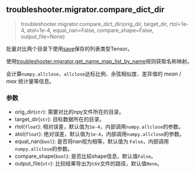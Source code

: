 ## troubleshooter.migrator.compare_dict_dir

> troubleshooter.migrator.compare_dict_dir(orig_dir, target_dir, rtol=1e-4, atol=1e-4, equal_nan=False, compare_shape=False, output_file=None)

批量对比两个目录下使用[save](api/save.md)保存的列表类型Tensor。

使用[troubleshooter.migrator.get_name_map_list_by_name](./get_name_map_list.md#troubleshootermigratorget_name_map_list_by_name)规则获取名称映射。

会计算`numpy.allclose`、`allclose`达标比例、余弦相似度、差异值的 $mean$ / $max$ 统计量等信息。

### 参数

- orig_dir(`str`): 需要对比的npy文件所在的目录。
- target_dir(`str`): 目标数据所在的目录。
- rtol(`float`): 相对误差，默认值为`1e-4`，内部调用`numpy.allclose`的参数。
- atol(`float`): 绝对误差，默认值为`1e-4`，内部调用`numpy.allclose`的参数。
- equal_nan(`bool`): 是否将nan视为相等，默认值为 `False`，内部调用`numpy.allclose`的参数。
- compare_shape(`bool`): 是否比较shape信息，默认值`False`。
- output_file(`str`): 比较结果导出为csv文件的路径，默认值`None`。
